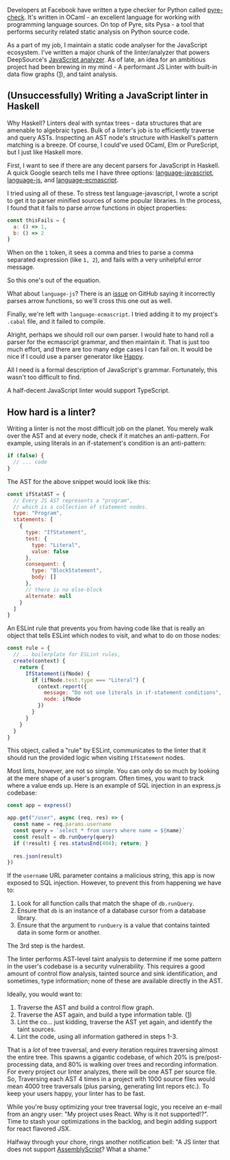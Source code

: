 Developers at Facebook have written a type checker for Python called [pyre-check](https://github.com/facebook/pyre-check).
It's written in OCaml - an excellent language for working with programming language sources.
On top of Pyre, sits Pysa - a tool that performs security related static analysis
on Python source code.

As a part of my job, I maintain a static code analyser for the JavaScript ecosystem.
I've written a major chunk of the linter/analyzer that powers DeepSource's [JavaScript analyzer]().
As of late, an idea for an ambitious project had been brewing in my mind -
A performant JS Linter with built-in data flow graphs ([1]()), and taint analysis.

## (Unsuccessfully) Writing a JavaScript linter in Haskell

Why Haskell?
Linters deal with syntax trees - data structures that are amenable to algebraic types.
Bulk of a linter's job is to efficiently traverse and query ASTs.
Inspecting an AST node's structure with Haskell's pattern matching is a breeze.
Of course, I could've used OCaml, Elm or PureScript, but I just like Haskell more.

First, I want to see if there are any decent parsers for JavaScript in Haskell.
A quick Google search tells me I have three options:
[language-javascript](https://hackage.haskell.org/package/language-javascript), 
[language-js](https://hackage.haskell.org/package/language-js),
and [language-ecmascript](https://hackage.haskell.org/package/language-ecmascript).

I tried using all of these.
To stress test language-javascript, I wrote a script to get it to parser minified sources of some popular libraries.
In the process, I found that it fails to parse arrow functions in object properties:

```javascript
const thisFails = {
  a: () => 1,
  b: () => 2
}
```

When on the `1` token, it sees a comma and tries to parse a comma separated expression (like `1, 2`),
and fails with a very unhelpful error message.

So this one's out of the equation.

What about `language-js`?
There is an [issue](https://github.com/diasbruno/language-js/issues/21) on GitHub saying it 
incorrectly parses arrow functions, so we'll cross this one out as well.

Finally, we're left with `language-ecmascript`.
I tried adding it to my project's `.cabal` file, and it failed to compile.

Alright, perhaps we should roll our own parser.
I would hate to hand roll a parser for the ecmascript grammar, and then maintain it.
That is just too much effort, and there are too many edge cases I can fail on.
It would be nice if I could use a parser generator like [Happy]().

All I need is a formal description of JavaScript's grammar.
Fortunately, this wasn't too difficult to find.

A half-decent JavaScript linter would support TypeScript.

## How hard is a linter? 

Writing a linter is not the most difficult job on the planet.
You merely walk over the AST and at every node, check if it matches an anti-pattern.
For example, using literals in an if-statement's condition is an anti-pattern:

```javascript
if (false) {
  // ... code
}
```

The AST for the above snippet would look like this:

```javascript
const ifStatAST = {
  // Every JS AST represents a "program",
  // which is a collection of statement nodes.
  type: "Program",
  statements: [
    {
      type: "IfStatement",
      test: {
        type: "Literal",
        value: false
      },
      consequent: {
        type: "BlockStatement",
        body: []
      },
      // there is no else-block
      alternate: null
    }
  ]
}
```

An ESLint rule that prevents you from having code like that is really an object that tells ESLint which nodes to visit,
and what to do on those nodes:

```javascript
const rule = {
  // .. boilerplate for ESLint rules,
  create(context) {
    return {
      IfStatement(ifNode) {
        if (ifNode.test.type === "Literal") {
          context.report({
            message: "Do not use literals in if-statement conditions",
            node: ifNode
          })
        }
      }
    }
  }
}
```

This object, called a "rule" by ESLint, communicates to the linter that it should run the provided logic 
when visiting `IfStatement` nodes.

Most lints, however, are not so simple.
You can only do so much by looking at the mere shape of a user's program.
Often times, you want to track where a value ends up.
Here is an example of SQL injection in an express.js codebase:

```javascript
const app = express()

app.get("/user", async (req, res) => {
  const name = req.params.username 
  const query = `select * from users where name = ${name}`
  const result = db.runQuery(query)
  if (!result) { res.statusEnd(404); return; }
  
  res.json(result)
})
```

If the `username` URL parameter contains a malicious string, this app is now exposed to SQL injection.
However, to prevent this from happening we have to:

1. Look for all function calls that match the shape of `db.runQuery`.
2. Ensure that `db` is an instance of a database cursor from a database library.
3. Ensure that the argument to `runQuery` is a value that contains tainted data in some form or another.

The 3rd step is the hardest.
<!--We need to know where `query` was last assigned, and the value it was assigned.-->
<!--In our case, it turns out to be a template string, so we go through all the interpolated expressions and run into -->
<!--the variable reference - `name`.-->
<!--Onec again, we follow `name` to see where it comes from, notice that is initialized to a property of the `req.params` object,-->
<!--which is controlled by the user.-->
<!---->
<!--At this point, it is safe to say that this is an SQL injection risk, as the user did not take any steps to sanitize the value before-->
<!--passing it to a database query.-->
<!---->

The linter performs AST-level taint analysis to determine if me some pattern in the user's codebase is a security vulnerability.
This requires a good amount of control flow analysis, tainted source and sink identification,
and sometimes, type information; none of these are available directly in the AST.

Ideally, you would want to:
  1. Traverse the AST and build a control flow graph.
  2. Traverse the AST again, and build a type information table. ([1]())
  3. Lint the co... just kidding, traverse the AST yet again, and identify the taint sources. 
  4. Lint the code, using all information gathered in steps 1-3.

That is a *lot* of tree traversal, and every iteration requires traversing almost the entire tree.
This spawns a gigantic codebase, of which 20% is pre/post-processing data, and 80% is walking over trees and recording information.
For every project our linter analyzes, there will be one AST per source file.
So, Traversing each AST 4 times in a project with 1000 source files would mean 4000 tree traversals (plus parsing, generating lint repors etc.).
To keep your users happy, your linter has to be fast.

While you're busy optimizing your tree traversal logic,
you receive an e-mail from an angry user: "My project uses React. Why is it not supported!?".
Time to stash your optimizations in the backlog, and begin adding support for react flavored JSX.

Halfway through your chore, rings another notification bell:
"A JS linter that does not support [AssemblyScript](https://www.assemblyscript.org/)? What a shame."


